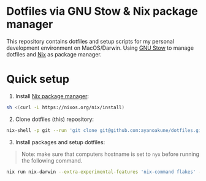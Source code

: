 # Dotfiles via GNU Stow & Nix package manager

This repository contains dotfiles and setup scripts for my personal development environment on MacOS/Darwin. Using [GNU Stow](https://www.gnu.org/software/stow/) to manage dotfiles and [Nix](https://nixos.org/) as package manager.

# Quick setup

1. Install [Nix package manager](https://nixos.org/download/):

```sh
sh <(curl -L https://nixos.org/nix/install)
```

2. Clone dotfiles (this) repository:

```sh
nix-shell -p git --run 'git clone git@github.com:ayanoakune/dotfiles.git .dotfiles'
```

3. Install packages and setup dotfiles:

> Note: make sure that computers hostname is set to `nyx` before running the following command.

```sh
nix run nix-darwin --extra-experimental-features 'nix-command flakes' -- switch --flake ~/.dotfiles/nix'
```
